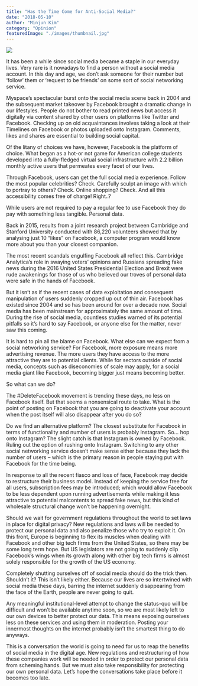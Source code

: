 ```yaml
---
title: "Has the Time Come for Anti-Social Media?"
date: "2018-05-10"
author: "Minjun Kim"
category: "Opinion"
featuredImage: "./images/thumbnail.jpg"
---
```


![](/images/thumbnail.jpg)

It has been a while since social media became a staple in our everyday lives. Very rare is it nowadays to find a person without a social media account. In this day and age, we don’t ask someone for their number but ‘follow’ them or ‘request to be friends’ on some sort of social networking service.

Myspace’s spectacular burst onto the social media scene back in 2004 and the subsequent market takeover by Facebook brought a dramatic change in our lifestyles. People do not bother to read printed news but access it digitally via content shared by other users on platforms like Twitter and Facebook. Checking up on old acquaintances involves taking a look at their Timelines on Facebook or photos uploaded onto Instagram. Comments, likes and shares are essential to building social capital.

Of the litany of choices we have, however, Facebook is the platform of choice. What began as a hot-or not game for American college students developed into a fully-fledged virtual social infrastructure with 2.2 billion monthly active users that permeates every facet of our lives.

Through Facebook, users can get the full social media experience. Follow the most popular celebrities? Check. Carefully sculpt an image with which to portray to others? Check. Online shopping? Check. And all this accessibility comes free of charge! Right..?

While users are not required to pay a regular fee to use Facebook they do pay with something less tangible. Personal data.

Back in 2015, results from a joint research project between Cambridge and Stanford University conducted with 86,220 volunteers showed that by analysing just 10 “likes” on Facebook, a computer program would know more about you than your closest companion.

The most recent scandals engulfing Facebook all reflect this. Cambridge Analytica’s role in swaying voters’ opinions and Russians spreading fake news during the 2016 United States Presidential Election and Brexit were rude awakenings for those of us who believed our troves of personal data were safe in the hands of Facebook.

But it isn’t as if the recent cases of data exploitation and consequent manipulation of users suddenly cropped up out of thin air. Facebook has existed since 2004 and so has been around for over a decade now. Social media has been mainstream for approximately the same amount of time. During the rise of social media, countless studies warned of its potential pitfalls so it’s hard to say Facebook, or anyone else for the matter, never saw this coming.

It is hard to pin all the blame on Facebook. What else can we expect from a social networking service? For Facebook, more exposure means more advertising revenue. The more users they have access to the more attractive they are to potential clients. While for sectors outside of social media, concepts such as diseconomies of scale may apply, for a social media giant like Facebook, becoming bigger just means becoming better.

So what can we do?

The #DeleteFacebook movement is trending these days, no less on Facebook itself. But that seems a nonsensical route to take. What is the point of posting on Facebook that you are going to deactivate your account when the post itself will also disappear after you do so?

Do we find an alternative platform? The closest substitute for Facebook in terms of functionality and number of users is probably Instagram. So… hop onto Instagram? The slight catch is that Instagram is owned by Facebook. Ruling out the option of rushing onto Instagram. Switching to any other social networking service doesn’t make sense either because they lack the number of users – which is the primary reason in people staying put with Facebook for the time being.

In response to all the recent fiasco and loss of face, Facebook may decide to restructure their business model. Instead of keeping the service free for all users, subscription fees may be introduced; which would allow Facebook to be less dependent upon running advertisements while making it less attractive to potential malcontents to spread fake news, but this kind of wholesale structural change won’t be happening overnight.

Should we wait for government regulations throughout the world to set laws in place for digital privacy? New regulations and laws will be needed to protect our personal data and also penalize those who try to exploit it. On this front, Europe is beginning to flex its muscles when dealing with Facebook and other big tech firms from the United States, so there may be some long term hope. But US legislators are not going to suddenly clip Facebook’s wings when its growth along with other big tech firms is almost solely responsible for the growth of the US economy.

Completely shutting ourselves off of social media should do the trick then. Shouldn’t it? This isn’t likely either. Because our lives are so intertwined with social media these days, barring the internet suddenly disappearing from the face of the Earth, people are never going to quit.

Any meaningful institutional-level attempt to change the status-quo will be difficult and won’t be available anytime soon, so we are most likely left to our own devices to better protect our data. This means exposing ourselves less on these services and using them in moderation. Posting your innermost thoughts on the internet probably isn’t the smartest thing to do anyways.

This is a conversation the world is going to need for us to reap the benefits of social media in the digital age. New regulations and restructuring of how these companies work will be needed in order to protect our personal data from scheming hands. But we must also take responsibility for protecting our own personal data. Let’s hope the conversations take place before it becomes too late.
